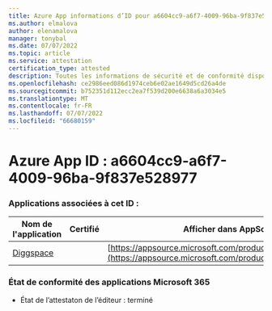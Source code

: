 ```yaml
---
title: Azure App informations d’ID pour a6604cc9-a6f7-4009-96ba-9f837e528977
ms.author: elmalova
author: elenamalova
manager: tonybal
ms.date: 07/07/2022
ms.topic: article
ms.service: attestation
certification_type: attested
description: Toutes les informations de sécurité et de conformité disponibles pour a6604cc9-a6f7-4009-96ba-9f837e528977.
ms.openlocfilehash: ce2986eed086d1974ceb6e02ae1649d5cd26a4de
ms.sourcegitcommit: b752351d112ecc2ea7f539d200e6638a6a3034e5
ms.translationtype: MT
ms.contentlocale: fr-FR
ms.lasthandoff: 07/07/2022
ms.locfileid: "66680159"
---
```

# <a name="azure-app-id-a6604cc9-a6f7-4009-96ba-9f837e528977"></a>Azure App ID : a6604cc9-a6f7-4009-96ba-9f837e528977


### <a name="apps-associated-with-this-id"></a>Applications associées à cet ID :
| **Nom de l'application** | **Certifié** | **Afficher dans AppSource** |
|--------------|---------------|-----------------------|
| [Diggspace](../forward/WA200004347.md) |  | [https://appsource.microsoft.com/product/office/WA200004347](https://appsource.microsoft.com/product/office/WA200004347) |

### <a name="microsoft-365-app-compliance-status"></a>État de conformité des applications Microsoft 365
- État de l’attestaton de l’éditeur : terminé
